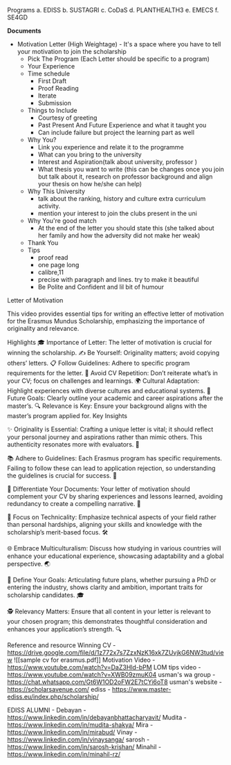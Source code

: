 Programs
a. EDISS
b. SUSTAGRI
c. CoDaS
d. PLANTHEALTH3
e. EMECS
f. SE4GD



**Documents**
- Motivation Letter (High Weightage) - It's a space where you have to tell your motivation to join the scholarship
	- Pick The Program (Each Letter should be specific to a program)
	- Your Experience
	- Time schedule
		- First Draft
		- Proof Reading
		- Iterate
		- Submission
	- Things to Include
		- Courtesy of greeting
		- Past Present And Future Experience and what it taught you
		- Can include failure but project the learning part as well
	- Why You?
		- Link you experience and relate it to the programme
		- What can you bring to the university
		- Interest and Aspiration(talk about university, professor )
		- What thesis you want to write (this can be changes once you join but talk about it, research on professor background and align your thesis on how he/she can help)
	- Why This University
		- talk about the ranking, history and culture extra curriculum activity.
		- mention your interest to join the clubs present in the uni
	- Why You're good match
		- At the end of the letter you should state this (she talked about her family and how the adversity did not make her weak)
	- Thank You
	- Tips
		- proof read
		- one page long
		- calibre,11
		- precise with paragraph and lines. try to make it beautiful
		- Be Polite and Confident and lil bit of humour

Letter of Motivation

This video provides essential tips for writing an effective letter of motivation for the Erasmus Mundus Scholarship, emphasizing the importance of originality and relevance.

Highlights
🎓 Importance of Letter: The letter of motivation is crucial for winning the scholarship.
✍️ Be Yourself: Originality matters; avoid copying others’ letters.
📋 Follow Guidelines: Adhere to specific program requirements for the letter.
🚫 Avoid CV Repetition: Don’t reiterate what’s in your CV; focus on challenges and learnings.
🌍 Cultural Adaptation: Highlight experiences with diverse cultures and educational systems.
🎯 Future Goals: Clearly outline your academic and career aspirations after the master’s.
🔍 Relevance is Key: Ensure your background aligns with the master’s program applied for.
Key Insights

✨ Originality is Essential: Crafting a unique letter is vital; it should reflect your personal journey and aspirations rather than mimic others. This authenticity resonates more with evaluators. 🌟

📚 Adhere to Guidelines: Each Erasmus program has specific requirements. Failing to follow these can lead to application rejection, so understanding the guidelines is crucial for success. 📜

🔄 Differentiate Your Documents: Your letter of motivation should complement your CV by sharing experiences and lessons learned, avoiding redundancy to create a compelling narrative. 📖

🚀 Focus on Technicality: Emphasize technical aspects of your field rather than personal hardships, aligning your skills and knowledge with the scholarship’s merit-based focus. 🛠️

🌐 Embrace Multiculturalism: Discuss how studying in various countries will enhance your educational experience, showcasing adaptability and a global perspective. 🌏

🎯 Define Your Goals: Articulating future plans, whether pursuing a PhD or entering the industry, shows clarity and ambition, important traits for scholarship candidates. 🎓

🕵️ Relevancy Matters: Ensure that all content in your letter is relevant to your chosen program; this demonstrates thoughtful consideration and enhances your application’s strength. 🔍




Reference and resource
Winning CV - https://drive.google.com/file/d/1z772x7s7ZzxNzK16xk7ZUvjkG6NW3tud/view 
![[sample cv for erasmus.pdf]]
Motivation Video - https://www.youtube.com/watch?v=DaZ3Hld-bPM
LOM tips video - https://www.youtube.com/watch?v=XWB09zmuK04
usman's wa group - https://chat.whatsapp.com/Gt6W1OD2oFW2E7tCYi6oT8
usman's website - https://scholarsavenue.com/
ediss - https://www.master-ediss.eu/index.php/scholarship/



EDISS ALUMNI - 
Debayan - https://www.linkedin.com/in/debayanbhattacharyavit/
Mudita - https://www.linkedin.com/in/mudita-shakya/
Mira - https://www.linkedin.com/in/mirabud/
Vinay - https://www.linkedin.com/in/vinaysanga/
sarosh - https://www.linkedin.com/in/sarosh-krishan/
Minahil - https://www.linkedin.com/in/minahil-rz/



